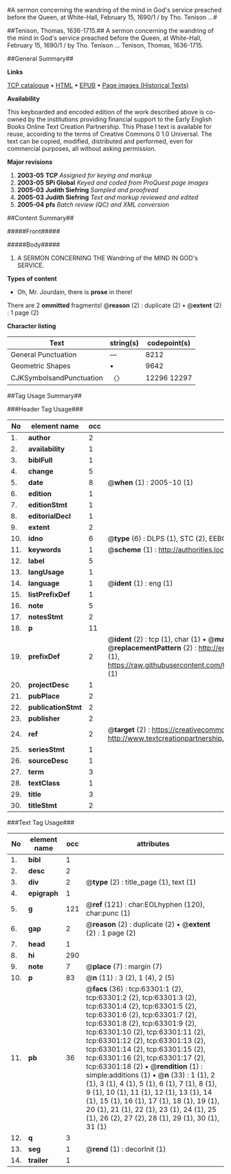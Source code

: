 #A sermon concerning the wandring of the mind in God's service preached before the Queen, at White-Hall, February 15, 1690/1 / by Tho. Tenison ...#

##Tenison, Thomas, 1636-1715.##
A sermon concerning the wandring of the mind in God's service preached before the Queen, at White-Hall, February 15, 1690/1 / by Tho. Tenison ...
Tenison, Thomas, 1636-1715.

##General Summary##

**Links**

[TCP catalogue](http://www.ota.ox.ac.uk/tcp/)  • 
[HTML](http://tei.it.ox.ac.uk/tcp/Texts-HTML/free/A64/A64375.html)  • 
[EPUB](http://tei.it.ox.ac.uk/tcp/Texts-EPUB/free/A64/A64375.epub) • 
[Page images (Historical Texts)](https://data.historicaltexts.jisc.ac.uk/view?pubId=eebo-12563174e&pageId=eebo-12563174e-63301-1)

**Availability**

This keyboarded and encoded edition of the
	       work described above is co-owned by the institutions
	       providing financial support to the Early English Books
	       Online Text Creation Partnership. This Phase I text is
	       available for reuse, according to the terms of Creative
	       Commons 0 1.0 Universal. The text can be copied,
	       modified, distributed and performed, even for
	       commercial purposes, all without asking permission.

**Major revisions**

1. __2003-05__ __TCP__ *Assigned for keying and markup*
1. __2003-05__ __SPi Global__ *Keyed and coded from ProQuest page images*
1. __2005-03__ __Judith Siefring__ *Sampled and proofread*
1. __2005-03__ __Judith Siefring__ *Text and markup reviewed and edited*
1. __2005-04__ __pfs__ *Batch review (QC) and XML conversion*

##Content Summary##

#####Front#####

#####Body#####

1. A SERMON CONCERNING THE Wandring of the MIND IN GOD's SERVICE.

**Types of content**

  * Oh, Mr. Jourdain, there is **prose** in there!

There are 2 **ommitted** fragments! 
 @__reason__ (2) : duplicate (2)  •  @__extent__ (2) : 1 page (2)

**Character listing**


|Text|string(s)|codepoint(s)|
|---|---|---|
|General Punctuation|—|8212|
|Geometric Shapes|▪|9642|
|CJKSymbolsandPunctuation|〈〉|12296 12297|

##Tag Usage Summary##

###Header Tag Usage###

|No|element name|occ|attributes|
|---|---|---|---|
|1.|__author__|2||
|2.|__availability__|1||
|3.|__biblFull__|1||
|4.|__change__|5||
|5.|__date__|8| @__when__ (1) : 2005-10 (1)|
|6.|__edition__|1||
|7.|__editionStmt__|1||
|8.|__editorialDecl__|1||
|9.|__extent__|2||
|10.|__idno__|6| @__type__ (6) : DLPS (1), STC (2), EEBO-CITATION (1), OCLC (1), VID (1)|
|11.|__keywords__|1| @__scheme__ (1) : http://authorities.loc.gov/ (1)|
|12.|__label__|5||
|13.|__langUsage__|1||
|14.|__language__|1| @__ident__ (1) : eng (1)|
|15.|__listPrefixDef__|1||
|16.|__note__|5||
|17.|__notesStmt__|2||
|18.|__p__|11||
|19.|__prefixDef__|2| @__ident__ (2) : tcp (1), char (1)  •  @__matchPattern__ (2) : ([0-9\-]+):([0-9IVX]+) (1), (.+) (1)  •  @__replacementPattern__ (2) : http://eebo.chadwyck.com/downloadtiff?vid=$1&page=$2 (1), https://raw.githubusercontent.com/textcreationpartnership/Texts/master/tcpchars.xml#$1 (1)|
|20.|__projectDesc__|1||
|21.|__pubPlace__|2||
|22.|__publicationStmt__|2||
|23.|__publisher__|2||
|24.|__ref__|2| @__target__ (2) : https://creativecommons.org/publicdomain/zero/1.0/ (1), http://www.textcreationpartnership.org/docs/. (1)|
|25.|__seriesStmt__|1||
|26.|__sourceDesc__|1||
|27.|__term__|3||
|28.|__textClass__|1||
|29.|__title__|3||
|30.|__titleStmt__|2||


###Text Tag Usage###

|No|element name|occ|attributes|
|---|---|---|---|
|1.|__bibl__|1||
|2.|__desc__|2||
|3.|__div__|2| @__type__ (2) : title_page (1), text (1)|
|4.|__epigraph__|1||
|5.|__g__|121| @__ref__ (121) : char:EOLhyphen (120), char:punc (1)|
|6.|__gap__|2| @__reason__ (2) : duplicate (2)  •  @__extent__ (2) : 1 page (2)|
|7.|__head__|1||
|8.|__hi__|290||
|9.|__note__|7| @__place__ (7) : margin (7)|
|10.|__p__|83| @__n__ (11) : 3 (2), 1 (4), 2 (5)|
|11.|__pb__|36| @__facs__ (36) : tcp:63301:1 (2), tcp:63301:2 (2), tcp:63301:3 (2), tcp:63301:4 (2), tcp:63301:5 (2), tcp:63301:6 (2), tcp:63301:7 (2), tcp:63301:8 (2), tcp:63301:9 (2), tcp:63301:10 (2), tcp:63301:11 (2), tcp:63301:12 (2), tcp:63301:13 (2), tcp:63301:14 (2), tcp:63301:15 (2), tcp:63301:16 (2), tcp:63301:17 (2), tcp:63301:18 (2)  •  @__rendition__ (1) : simple:additions (1)  •  @__n__ (33) : 1 (1), 2 (1), 3 (1), 4 (1), 5 (1), 6 (1), 7 (1), 8 (1), 9 (1), 10 (1), 11 (1), 12 (1), 13 (1), 14 (1), 15 (1), 16 (1), 17 (1), 18 (1), 19 (1), 20 (1), 21 (1), 22 (1), 23 (1), 24 (1), 25 (1), 26 (2), 27 (2), 28 (1), 29 (1), 30 (1), 31 (1)|
|12.|__q__|3||
|13.|__seg__|1| @__rend__ (1) : decorInit (1)|
|14.|__trailer__|1||
